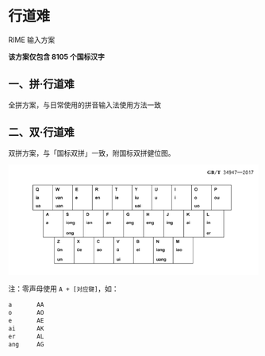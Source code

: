 # 行道难

RIME 输入方案

**该方案仅包含 8105 个国标汉字**

## 一、拼‧行道难

全拼方案，与日常使用的拼音输入法使用方法一致

## 二、双‧行道难

双拼方案，与「国标双拼」一致，附国标双拼健位图。

![国标双拼健位图](https://raw.githubusercontent.com/Git-So/way_pinyin/main/assets/double_pinyin.png)

注：零声母使用 `A + [对应键]`，如：

```
a       AA
o       AO
e       AE
ai      AK
er      AL
ang     AG
```
